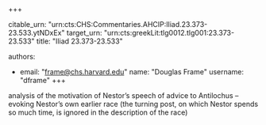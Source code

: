 +++


citable_urn: "urn:cts:CHS:Commentaries.AHCIP:Iliad.23.373-23.533.ytNDxEx"
target_urn: "urn:cts:greekLit:tlg0012.tlg001:23.373-23.533"
title: "Iliad 23.373-23.533"

authors:
- email: "frame@chs.harvard.edu"
  name: "Douglas Frame"
  username: "dframe"
+++

<p>analysis of the motivation of Nestor’s speech of advice to Antilochus – evoking Nestor’s own earlier race (the turning post, on which Nestor spends so much time, is ignored in the description of the race)</p>